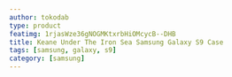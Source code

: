 ```yaml
---
author: tokodab
type: product
featimg: 1rjasWze36gNOGMKtxrbHiOMcycB--DHB
title: Keane Under The Iron Sea Samsung Galaxy S9 Case
tags: [samsung, galaxy, s9]
category: [samsung]
---
```

